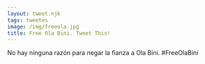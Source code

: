 ```yaml
---
layout: tweet.njk
tags: tweetes
image: /img/freeola.jpg
title: Free Ola Bini. Tweet This!
---
```

No hay ninguna razón para negar la fianza a Ola Bini. #FreeOlaBini

